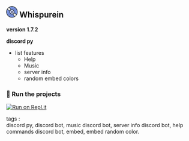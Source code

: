 <h2><img src="./logo.gif" width="30px"> Whispurein</h2>
<p><strong>version 1.7.2</strong></p>
<p><strong>discord py</strong></p>

- list features
  - Help
  - Music
  - server info
  - random embed colors

### 💨 Run the projects

[![Run on Repl.it](https://repl.it/badge/github/FileAljabaar/Whispurein-V2)](  https://repl.it/github/FileAljabaar/Whispurein)


<p>tags :
<br>
discord py, discord bot, music discord bot, server info discord bot, help commands discord bot, embed, embed random color.
